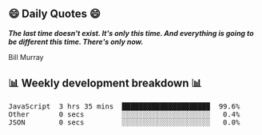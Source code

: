 ## 😄 Daily Quotes 😄

_**The last time doesn't exist. It's only this time. And everything is going to be different this time. There's only now.**_

Bill Murray



## 📊 Weekly development breakdown 📊

<pre>JavaScript  3 hrs 35 mins  ████████████████████▉  99.6%
Other       0 secs         ░░░░░░░░░░░░░░░░░░░░░   0.4%
JSON        0 secs         ░░░░░░░░░░░░░░░░░░░░░   0.0%</pre>